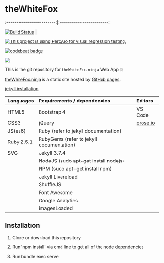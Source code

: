 # theWhiteFox

:-------------------------:|:-------------------------:

[![Build Status](https://semaphoreci.com/api/v1/thewhitefox/thewhitefox/branches/gh-pages/shields_badge.svg)](https://semaphoreci.com/thewhitefox/thewhitefox) |

[![This project is using Percy.io for visual regression testing.](https://percy.io/static/images/percy-badge.svg)](https://percy.io)

[![codebeat badge](https://codebeat.co/badges/121e5795-b2a2-48c8-b603-5ed2a591a36b)](https://codebeat.co/projects/github-com-thewhitefox-thewhitefox-gh-pages)

![](http://thewhitefox.ninja/img/theWhiteFoxLogo04-GitHub.svg)

This is the git repository for `theWhiteFox.ninja` Web App :boom:

[theWhiteFox.ninja](http://theWhiteFox.ninja) is a static site hosted by [GitHub pages](http://pages.github.com/).

[jekyll installation](https://jekyllrb.com/docs/installation/)

| Languages   | Requirements / dependencies              | Editors                     |
| ---------- | :--------------------------------------- | :-------------------------- |
| HTML5      | Bootstrap 4                              | VS Code                     |
| CSS3       | jQuery                                   | [prose.io](http://prose.io) |
| JS(es6)    | Ruby (refer to jekyll documentation)     |                             |
| Ruby 2.5.1 | RubyGems (refer to jekyll documentation) |                             |
| SVG        | Jekyll 3.7.4                             |                             |
|            | NodeJS (sudo apt-get install nodejs)     |                             |
|            | NPM (sudo apt-get install npm)           |                             |
|            | Jekyll Livereload                        |                             |
|            | ShuffleJS                                |                             |
|            | Font Awesome                             |                             |
|            | Google Analytics                         |                             |
|            | imagesLoaded                             |                             |


## Installation

1. Clone or download this repository

2. Run 'npm install' via cmd line to get all of the node dependencies

3. Run bundle exec serve
